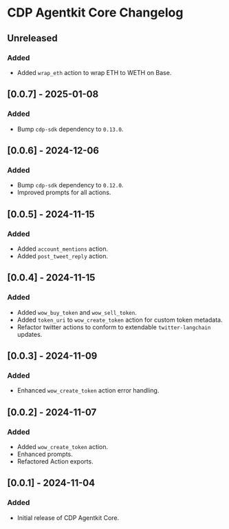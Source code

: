 # CDP Agentkit Core Changelog

## Unreleased

### Added

- Added `wrap_eth` action to wrap ETH to WETH on Base.

## [0.0.7] - 2025-01-08

### Added

- Bump `cdp-sdk` dependency to `0.13.0`.

## [0.0.6] - 2024-12-06

### Added

- Bump `cdp-sdk` dependency to `0.12.0`.
- Improved prompts for all actions.

## [0.0.5] - 2024-11-15

### Added

- Added `account_mentions` action.
- Added `post_tweet_reply` action.

## [0.0.4] - 2024-11-15

### Added

- Added `wow_buy_token` and `wow_sell_token`.
- Added `token_uri` to `wow_create_token` action for custom token metadata.
- Refactor twitter actions to conform to extendable `twitter-langchain` updates.

## [0.0.3] - 2024-11-09

### Added

- Enhanced `wow_create_token` action error handling.

## [0.0.2] - 2024-11-07

### Added

- Added `wow_create_token` action.
- Enhanced prompts.
- Refactored Action exports.

## [0.0.1] - 2024-11-04

### Added

- Initial release of CDP Agentkit Core.

